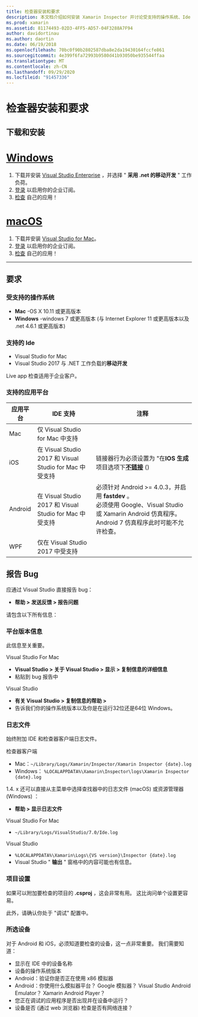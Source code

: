 ```yaml
---
title: 检查器安装和要求
description: 本文档介绍如何安装 Xamarin Inspector 并讨论受支持的操作系统、Ide 和应用平台。
ms.prod: xamarin
ms.assetid: 81174493-02D3-4FF5-AD57-04F3288A7F94
author: davidortinau
ms.author: daortin
ms.date: 06/19/2018
ms.openlocfilehash: 70bc0f90b2802587dba8e2da19430164fccfe861
ms.sourcegitcommit: 4e399f6fa72993b9580d41b93050be935544ffaa
ms.translationtype: MT
ms.contentlocale: zh-CN
ms.lasthandoff: 09/29/2020
ms.locfileid: "91457336"
---
```

# <a name="inspector-installation-and-requirements"></a>检查器安装和要求

## <a name="download-and-installation"></a>下载和安装

# <a name="windows"></a>[Windows](#tab/windows)

1. 下载并安装 [Visual Studio Enterprise](https://visualstudio.microsoft.com/vs/) ，并选择 " **采用 .net 的移动开发** " 工作负荷。
1. [登录](/visualstudio/ide/signing-in-to-visual-studio) 以启用你的企业订阅。
1. [检查](~/tools/inspector/inspect.md) 自己的应用！

# <a name="macos"></a>[macOS](#tab/macos)

1. 下载并安装 [Visual Studio for Mac](https://visualstudio.microsoft.com/vs/mac/)。
1. [登录](/visualstudio/mac/activation) 以启用你的企业订阅。
1. [检查](~/tools/inspector/inspect.md) 自己的应用！

-----

## <a name="requirements"></a>要求

### <a name="supported-operating-systems"></a>受支持的操作系统

- **Mac** -OS X 10.11 或更高版本
- **Windows** -windows 7 或更高版本 (与 Internet Explorer 11 或更高版本以及 .net 4.6.1 或更高版本) 

### <a name="supported-ides"></a>支持的 Ide

- Visual Studio for Mac
- Visual Studio 2017 与 .NET 工作负载的**移动开发**

Live app 检查适用于企业客户。

<a name="supported-platforms"></a>

### <a name="supported-app-platforms"></a>支持的应用平台

|应用平台|IDE 支持|注释|
|--- |--- |--- |
|Mac|仅 Visual Studio for Mac 中支持|
|iOS|在 Visual Studio 2017 和 Visual Studio for Mac 中受支持| 链接器行为必须设置为 "在**IOS 生成**项目选项下[**不链接**](~/ios/deploy-test/linker.md) ()  |
|Android|在 Visual Studio 2017 和 Visual Studio for Mac 中受支持|必须针对 Android >= 4.0.3，并启用 **fastdev** 。<br />必须使用 Google、Visual Studio 或 Xamarin Android 仿真程序。 Android 7 仿真程序此时可能不允许检查。|
|WPF|仅在 Visual Studio 2017 中受支持|

<a name="reporting-bugs"></a>

## <a name="reporting-bugs"></a>报告 Bug

应通过 Visual Studio 直接报告 bug：

- **帮助 > 发送反馈 > 报告问题**

请包含以下所有信息：

### <a name="platform-version-information"></a>平台版本信息

此信息至关重要。

Visual Studio For Mac

- **Visual Studio > 关于 Visual Studio > 显示 > 复制信息的详细信息**
- 粘贴到 bug 报告中

Visual Studio

- **有关 Visual Studio > 复制信息的帮助 >**
- 告诉我们你的操作系统版本以及你是在运行32位还是64位 Windows。

### <a name="log-files"></a>日志文件

始终附加 IDE 和检查器客户端日志文件。

检查器客户端

- Mac：`~/Library/Logs/Xamarin/Inspector/Xamarin Inspector {date}.log`
- Windows： `%LOCALAPPDATA%\Xamarin\Inspector\logs\Xamarin Inspector {date}.log`

1.4. x 还可以直接从主菜单中选择查找器中的日志文件 (macOS) 或资源管理器 (Windows) ：

- **帮助 > 显示日志文件**

Visual Studio For Mac

- `~/Library/Logs/VisualStudio/7.0/Ide.log`

Visual Studio

- `%LOCALAPPDATA%\Xamarin\Logs\{VS version}\Inspector {date}.log`
- Visual Studio " **输出** " 窗格中的内容可能也有信息。

### <a name="project-settings"></a>项目设置

如果可以附加要检查的项目的 **.csproj** ，这会非常有用。 这比询问单个设置更容易。

此外，请确认你处于 "调试" 配置中。

### <a name="selected-devices"></a>所选设备

对于 Android 和 iOS，必须知道要检查的设备，这一点非常重要。 我们需要知道：

- 显示在 IDE 中的设备名称
- 设备的操作系统版本
- Android：验证你是否正在使用 x86 模拟器
- Android：你使用什么模拟器平台？ Google 模拟器？ Visual Studio Android Emulator？ Xamarin Android Player？
- 您正在调试的应用程序是否出现并在设备中运行？
- 设备是否 (通过 web 浏览器) 检查是否有网络连接？

[client-bugs]: https://github.com/Microsoft/workbooks/issues/new